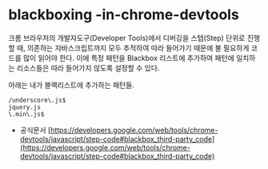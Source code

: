 # blackboxing -in-chrome-devtools

크롬 브라우저의 개발자도구(Developer Tools)에서 디버깅을 스텝(Step) 단위로 진행할 때, 의존하는 자바스크립트까지 모두 추적하여 따라 들어가기 때문에 불 필요하게 코드를 많이 읽어야 한다. 이에 특정 패턴을 Blackbox 리스트에 추가하여 패턴에 일치하는 리소스들은 따라 들어가지 않도록 설정할 수 있다.

아래는 내가 블랙리스트에 추가하는 패턴들.

```
/underscore\.js$
jquery.js
\.min\.js$
```

- 공식문서 [https://developers.google.com/web/tools/chrome-devtools/javascript/step-code#blackbox_third-party_code](https://developers.google.com/web/tools/chrome-devtools/javascript/step-code#blackbox_third-party_code)